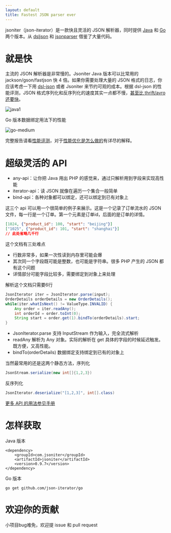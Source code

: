 ```yaml
---
layout: default
title: Fastest JSON parser ever
---
```


jsoniter（json-iterator）是一款快且灵活的 JSON 解析器，同时提供 [Java](https://github.com/json-iterator/java) 和 [Go](https://github.com/json-iterator/go) 两个版本。从 [dsljson](https://github.com/ngs-doo/dsl-json) 和 [jsonparser](https://github.com/buger/jsonparser) 借鉴了大量代码。

# 就是快

主流的 JSON 解析器是非常慢的。Jsoniter Java 版本可以比常用的 jackson/gson/fastjson 快 4 倍。如果你需要处理大量的 JSON 格式的日志，你应该考虑一下用 [dsl-json](https://github.com/ngs-doo/dsl-json) 或者 Jsoniter 来节约可观的成本。根据 dsl-json 的性能评测，JSON 格式序列化和反序列化的速度其实一点都不慢，[甚至比 thrift/avro 还要快](https://www.codeproject.com/Articles/1165627/Jsoniter-JSON-is-faster-than-thrift-avro)。

![java1](http://jsoniter.com/benchmarks/java1.png)

Go 版本数据绑定用法下的性能

![go-medium](http://jsoniter.com/benchmarks/go-medium.png)

完整报告请看[性能评测](/benchmark.html)，对于[性能优化是怎么做的](/benchmark.html#optimization-used)有详尽的解释。

# 超级灵活的 API

* any-api：让你把 Java 用出 PHP 的感觉来，通过只解析用到字段来实现高性能
* iterator-api：读 JSON 就像在遍历一个集合一般简单
* bind-api：各种对象都可以绑定，还可以绑定到已有对象上
 
这三个 api 可以用一个很简单的例子来展示。这是一个记录了订单流水的 JSON 文件，每一行是一个订单。第一个元素是订单id，后面的是订单的详情。


```json
[1024, {"product_id": 100, "start": "beijing"}]
["1025", {"product_id": 101, "start": "shanghai"}]
// 此处省略几千行
```

这个文档有三处难点

* 行数非常多，如果一次性读到内存里可能会爆
* 其次同一个字段既可能是整数，也可能是字符串。很多 PHP 产生的 JSON 都有这个问题
* 详情部分可能字段比较多，需要绑定到对象上来处理

解析这个文档只需要6行

```java
JsonIterator iter = JsonIterator.parse(input);
OrderDetails orderDetails = new OrderDetails();
while(iter.whatIsNext() != ValueType.INVALID) {
    Any order = iter.readAny();
    int orderId = order.toInt(0);
    String start = order.get(1).bindTo(orderDetails).start;
}
```

* JsonIterator.parse 支持 InputStream 作为输入，完全流式解析
* readAny 解析为 Any 对象。实际的解析在 get 具体的字段的时候延迟触发。既方便，又高性能。
* bindTo(orderDetails) 数据绑定支持绑定到已有的对象上

当然最常用的还是这两个静态方法，序列化

```java
JsonStream.serialize(new int[]{1,2,3})
```

反序列化

```java
JsonIterator.deserialize("[1,2,3]", int[].class)
```

[更多 API 的用法参见手册](/java-features.cn.html)

# 怎样获取

Java 版本

```
<dependency>
    <groupId>com.jsoniter</groupId>
    <artifactId>jsoniter</artifactId>
    <version>0.9.7</version>
</dependency>
```

Go 版本

```
go get github.com/json-iterator/go
```

# 欢迎你的贡献

小项目bug难免，欢迎提 issue 和 pull request

